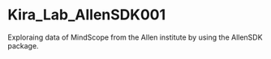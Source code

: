 # Kira_Lab_AllenSDK001
Exploraing data of MindScope from the Allen institute by using the AllenSDK package. 
